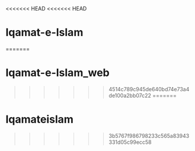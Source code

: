 <<<<<<< HEAD
<<<<<<< HEAD
# Iqamat-e-Islam
=======
# Iqamat-e-Islam_web
>>>>>>> 4514c789c945de640bd74e73a4de100a2bb07c22
=======
# Iqamateislam
>>>>>>> 3b5767f986798233c565a83943331d05c99ecc58

